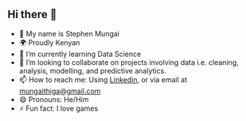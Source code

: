 ## Hi there 👋
- 🤖 My name is Stephen Mungai
- 🌍 Proudly Kenyan
- 🌱 I’m currently learning Data Science
- 👯 I’m looking to collaborate on projects involving data i.e. cleaning, analysis, modelling, and predictive analytics.
- 📫 How to reach me: Using [Linkedin](https://www.linkedin.com/in/stephen-mungai-222193188/), or via email at [mungaithiga@gmail.com](mailto:mungaithiga@gmail.com)
- 😄 Pronouns: He/Him
- ⚡ Fun fact: I love games 

